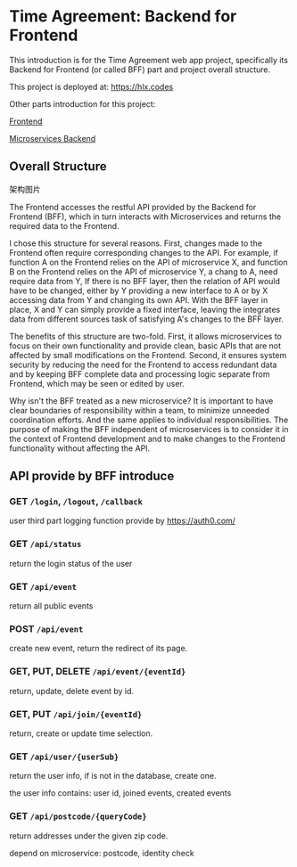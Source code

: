 # Time Agreement: Backend for Frontend

This introduction is for the Time Agreement web app project,
specifically its Backend for Frontend (or called BFF) part
and project overall structure.

This project is deployed at: <https://hlx.codes>

Other parts introduction for this project:

[Frontend](https://github.com/helunxing/heroku-page/tree/release/client)

[Microservices Backend](https://github.com/helunxing/microservices-backend)

## Overall Structure

架构图片

The Frontend accesses the restful API provided by the Backend for Frontend (BFF),
which in turn interacts with Microservices and returns the required data to the Frontend.

I chose this structure for several reasons.
First, changes made to the Frontend often require corresponding changes to the API.
For example, if function A on the Frontend relies on the API of microservice X,
and function B on the Frontend relies on the API of microservice Y,
a chang to A, need require data from Y,
If there is no BFF layer, then the relation of API would have to be changed,
either by Y providing a new interface to A
or by X accessing data from Y and changing its own API.
With the BFF layer in place, X and Y can simply provide a fixed interface,
leaving the integrates data from different sources task of satisfying A's changes to the BFF layer.

The benefits of this structure are two-fold.
First, it allows microservices to focus on their own functionality and provide clean, basic APIs
that are not affected by small modifications on the Frontend.
Second, it ensures system security by reducing the need for the Frontend to access redundant data
and by keeping BFF complete data and processing logic separate from Frontend, which may be seen or edited by user.

Why isn't the BFF treated as a new microservice?
It is important to have clear boundaries of responsibility within a team,
to minimize unneeded coordination efforts.
And the same applies to individual responsibilities.
The purpose of making the BFF independent of microservices is to consider it in the context of Frontend development
and to make changes to the Frontend functionality without affecting the API.

## API provide by BFF introduce

### GET `/login`, `/logout`, `/callback`

user third part logging function provide by <https://auth0.com/>

### GET `/api/status`

return the login status of the user

### GET `/api/event`

return all public events

### POST `/api/event`

create new event, return the redirect of its page.

### GET, PUT, DELETE  `/api/event/{eventId}`

return, update, delete event by id.

### GET, PUT `/api/join/{eventId}`

return, create or update time selection.

### GET `/api/user/{userSub}`

return the user info, if is not in the database, create one.

the user info contains: user id, joined events, created events

### GET `/api/postcode/{queryCode}`

return addresses under the given zip code.

depend on microservice: postcode, identity check 
